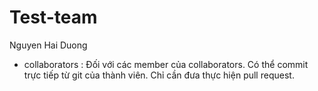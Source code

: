 # Test-team

Nguyen Hai Duong

- collaborators :
  Đối với các member của collaborators. Có thể commit trực tiếp từ git của thành viên. Chỉ cần đưa thực hiện pull request.
